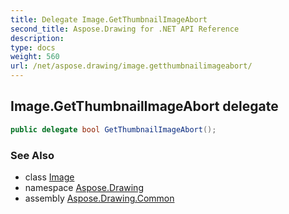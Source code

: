 ```yaml
---
title: Delegate Image.GetThumbnailImageAbort
second_title: Aspose.Drawing for .NET API Reference
description: 
type: docs
weight: 560
url: /net/aspose.drawing/image.getthumbnailimageabort/
---
```

## Image.GetThumbnailImageAbort delegate

```csharp
public delegate bool GetThumbnailImageAbort();
```

### See Also

* class [Image](../image/)
* namespace [Aspose.Drawing](../../aspose.drawing/)
* assembly [Aspose.Drawing.Common](../../)


